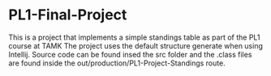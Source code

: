 # PL1-Final-Project
This is a project that implements a simple standings table as part of the PL1 course at TAMK
The project uses the default structure generate when using Intellij.
Source code can be found insed the src folder and the .class files are found inside the out/production/PL1-Project-Standings route.
